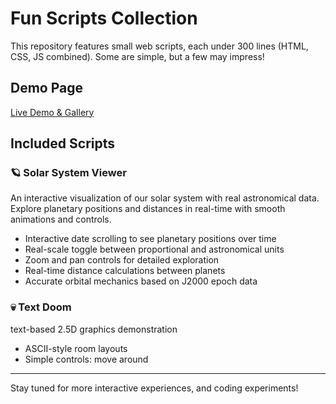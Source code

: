 # Fun Scripts Collection

This repository features small web scripts, each under 300 lines (HTML, CSS, JS combined). Some are simple, but a few may impress!

## Demo Page
[Live Demo & Gallery](https://oleg-imanilov.github.io/fun-scripts/index.html)

## Included Scripts

### 🪐 Solar System Viewer
An interactive visualization of our solar system with real astronomical data. Explore planetary positions and distances in real-time with smooth animations and controls.
- Interactive date scrolling to see planetary positions over time
- Real-scale toggle between proportional and astronomical units
- Zoom and pan controls for detailed exploration
- Real-time distance calculations between planets
- Accurate orbital mechanics based on J2000 epoch data

### 💀 Text Doom
text-based 2.5D graphics demonstration
- ASCII-style room layouts
- Simple controls: move around

---

Stay tuned for more interactive experiences, and coding experiments!

